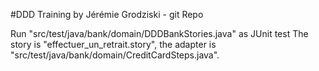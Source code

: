 #DDD Training by Jérémie Grodziski - git Repo

Run "src/test/java/bank/domain/DDDBankStories.java" as JUnit test
The story is "effectuer_un_retrait.story", the adapter is
"src/test/java/bank/domain/CreditCardSteps.java".
